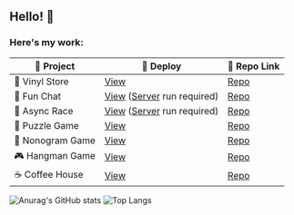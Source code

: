## Hello! 👋

### Here's my work:
| 🎨 Project         | 🔗 Deploy                                                                                                 | 📂 Repo Link                                                                                          |
|--------------------|-----------------------------------------------------------------------------------------------------------|--------------------------------------------------------------------------------------------------------|
| 🎵 Vinyl Store     | [View](https://echoes-of-vinyl.netlify.app/)                                                              | [Repo](https://github.com/sunlaa/eCommerce-Application)                                                |
| 💬 Fun Chat        | [View](https://rolling-scopes-school.github.io/sunlaa-JSFE2023Q4/fun-chat/) ([Server](https://github.com/rolling-scopes-school/fun-chat-server/tree/main) run required) | [Repo](https://github.com/sunlaa/rs-projects/tree/fun-chat)                                            |
| 🚗 Async Race      | [View](https://rolling-scopes-school.github.io/sunlaa-JSFE2023Q4/async-race/) ([Server](https://github.com/mikhama/async-race-api) run required)  | [Repo](https://github.com/sunlaa/rs-projects/tree/async-race)                                          |
| 🧩 Puzzle Game     | [View](https://rolling-scopes-school.github.io/sunlaa-JSFE2023Q4/rss-puzzle/)                             | [Repo](https://github.com/sunlaa/rs-projects/tree/rss-puzzle)                                          |
| 🌸 Nonogram Game   | [View](https://rolling-scopes-school.github.io/sunlaa-JSFE2023Q4/nonograms/)                              | [Repo](https://github.com/sunlaa/rs-projects/tree/nonograms)                                           |
| 🎮 Hangman Game    | [View](https://rolling-scopes-school.github.io/sunlaa-JSFE2023Q4/hangman/)                                | [Repo](https://github.com/sunlaa/rs-projects/tree/hangman)                                             |
| ☕ Coffee House    | [View](https://rolling-scopes-school.github.io/sunlaa-JSFE2023Q4/coffee-house/home.html)                   | [Repo](https://github.com/sunlaa/rs-projects/tree/coffee-house-week3)                                   |


![Anurag's GitHub stats](https://github-readme-stats.vercel.app/api?username=sunlaa&show_icons=true&rank_icon=github) ![Top Langs](https://github-readme-stats.vercel.app/api/top-langs/?username=sunlaa&layout=compact)
 

